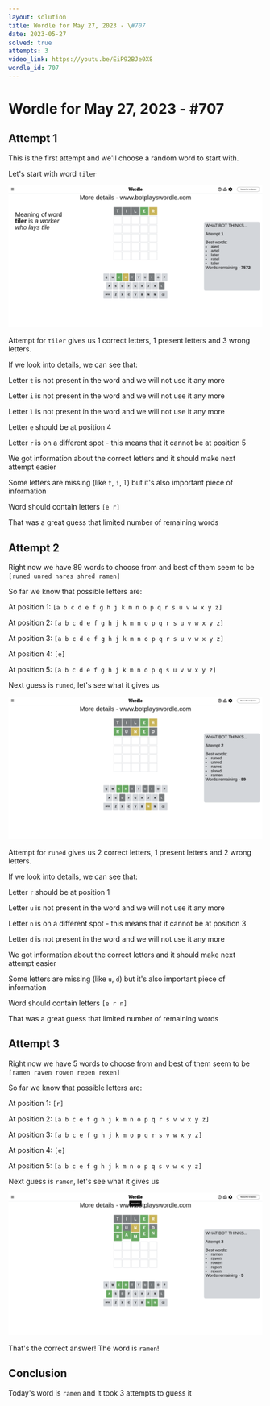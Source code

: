 ```yaml
---
layout: solution
title: Wordle for May 27, 2023 - \#707
date: 2023-05-27
solved: true
attempts: 3
video_link: https://youtu.be/EiP92BJe0X8
wordle_id: 707
---
```


# Wordle for May 27, 2023 - \#707

## Attempt 1

This is the first attempt and we'll choose a random word to start with.

Let's start with word `tiler`

![Attempt 1](2023-05-27/attempt-1.png)

Attempt for `tiler` gives us 1 correct letters, 1 present letters and 3 wrong letters.

If we look into details, we can see that:

Letter `t` is not present in the word and we will not use it any more

Letter `i` is not present in the word and we will not use it any more

Letter `l` is not present in the word and we will not use it any more

Letter `e` should be at position 4

Letter `r` is on a different spot - this means that it cannot be at position 5

We got information about the correct letters and it should make next attempt easier

Some letters are missing (like `t`, `i`, `l`) but it's also important piece of information

Word should contain letters `[e r]`

That was a great guess that limited number of remaining words



## Attempt 2

Right now we have 89 words to choose from and best of them seem to be `[runed unred nares shred ramen]`

So far we know that possible letters are:

At position 1: `[a b c d e f g h j k m n o p q r s u v w x y z]`

At position 2: `[a b c d e f g h j k m n o p q r s u v w x y z]`

At position 3: `[a b c d e f g h j k m n o p q r s u v w x y z]`

At position 4: `[e]`

At position 5: `[a b c d e f g h j k m n o p q s u v w x y z]`

Next guess is `runed`, let's see what it gives us

![Attempt 2](2023-05-27/attempt-2.png)

Attempt for `runed` gives us 2 correct letters, 1 present letters and 2 wrong letters.

If we look into details, we can see that:

Letter `r` should be at position 1

Letter `u` is not present in the word and we will not use it any more

Letter `n` is on a different spot - this means that it cannot be at position 3

Letter `d` is not present in the word and we will not use it any more

We got information about the correct letters and it should make next attempt easier

Some letters are missing (like `u`, `d`) but it's also important piece of information

Word should contain letters `[e r n]`

That was a great guess that limited number of remaining words



## Attempt 3

Right now we have 5 words to choose from and best of them seem to be `[ramen raven rowen repen rexen]`

So far we know that possible letters are:

At position 1: `[r]`

At position 2: `[a b c e f g h j k m n o p q r s v w x y z]`

At position 3: `[a b c e f g h j k m o p q r s v w x y z]`

At position 4: `[e]`

At position 5: `[a b c e f g h j k m n o p q s v w x y z]`

Next guess is `ramen`, let's see what it gives us

![Attempt 3](2023-05-27/attempt-3.png)

That's the correct answer! The word is `ramen`!

## Conclusion

Today's word is `ramen` and it took 3 attempts to guess it

